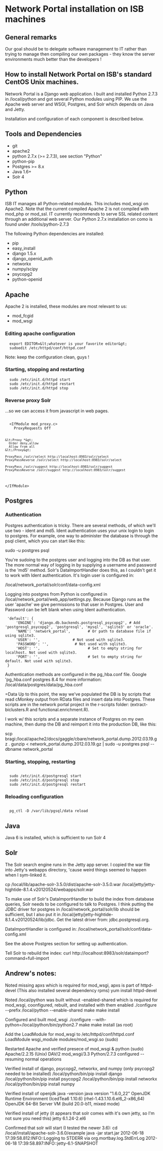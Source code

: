 # Network Portal installation on ISB machines

## General remarks

Our goal should be to delegate software management to IT rather than trying to
manage then compiling our own packages - they know the server environments much
better than the developers !

## How to install Network Portal on ISB's standard CentOS Unix machines.

Network Portal is a Django web application. I built and installed Python 2.7.3 in /local/python and got several Python modules using PIP. We use the Apache web server and WSGI, Postgres, and Solr which depends on Java and Jetty.

Installation and configuration of each component is described below.

## Tools and Dependencies

  * git
  * apache2
  * python 2.7.x (>= 2.7.3), see section "Python"
  * python-pip
  * Postgres >= 8.x
  * Java 1.6+
  * Solr 4

## Python

ISB IT manages all Python-related modules. This includes mod_wsgi on Apache2.
Note that the current compiled Apache 2 is not compiled with mod_php or mod_ssl.
IT currently recommends to serve SSL related content through an additional
web server. Our Python 2.7.x installation on como is found under /tools/python-2.7.3

The following Python dependencies are installed:

  * pip
  * easy_install
  * django 1.5.x
  * django_openid_auth
  * networkx
  * numpy/scipy
  * psycopg2
  * python-openid


## Apache

Apache 2 is installed, these modules are most relevant to us:

  * mod_fcgid
  * mod_wsgi

### Editing apache configuration

```shell
  export EDITOR=&lt;whatever is your favorite editor&gt;
  sudoedit /etc/httpd/conf/httpd.conf
```

Note: keep the configuration clean, guys !

### Starting, stopping and restarting

```shell
  sudo /etc/init.d/httpd start
  sudo /etc/init.d/httpd restart
  sudo /etc/init.d/httpd stop
```

### Reverse proxy Solr

...so we can access it from javascript in web pages.

<code>
  &lt;IfModule mod_proxy.c&gt;
    ProxyRequests Off

    &lt;Proxy *&gt;
      Order deny,allow
      Allow from all
    &lt;/Proxy&gt;

    ProxyPass /solr/select http://localhost:8983/solr/select
    ProxyPassReverse /solr/select http://localhost:8983/solr/select

    ProxyPass /solr/suggest http://localhost:8983/solr/suggest
    ProxyPassReverse /solr/suggest http://localhost:8983/solr/suggest
  &lt;/IfModule&gt;
</code>

## Postgres

### Authentication
Postgres authentication is tricky. There are several methods, of which we'll use two - ident and md5. Ident authentication uses your unix login to login to postgres. For example, one way to administer the database is through the psql client, which you can start like this:

sudo -u postgres psql

You're sudoing to the postgres user and logging into the DB as that user. The more normal way of logging in by supplying a username and password is the 'md5' method. Solr's DataImportHandler does this, as I couldn't get it to work with Ident authentication. It's login user is configured in:

/local/network_portal/solr/conf/data-config.xml

Logging into postgres from Python is configured in /local/network_portal/web_app/settings.py. Because Django runs as the user 'apache' we give permissions to that user in Postgres. User and Password can be left blank when using Ident authentication.

     'default': {
         'ENGINE': 'django.db.backends.postgresql_psycopg2', # Add 'postgresql_psycopg2', 'postgresql', 'mysql', 'sqlite3' or 'oracle'.
         'NAME': 'network_portal',        # Or path to database file if using sqlite3.
         'USER': '',               # Not used with sqlite3.
         'PASSWORD': '',            # Not used with sqlite3.
         'HOST': '',                      # Set to empty string for localhost. Not used with sqlite3.
         'PORT': '',                      # Set to empty string for default. Not used with sqlite3.
     }


Authentication methods are configured in the pg_hba.conf file. Google 'pg_hba.conf postgres 8.4 for more information:
/local/data/postgres/data/pg_hba.conf

=Data
Up to this point, the way we've populated the DB is by scripts that read cMonkey output from RData files and insert data into Postgres. These scripts are in the network portal project in the r-scripts folder: (extract-biclusters.R and functional.enrichment.R).

I work w/ this scripts and a separate instance of Postgres on my own machine, then dump the DB and reimport it into the production DB, like this:

scp bragi:/local/apache2/docs/gaggle/cbare/network_portal.dump.2012.03.19.gz .
gunzip < network_portal.dump.2012.03.19.gz | sudo -u postgres psql --dbname network_portal

### Starting, stopping, restarting

<code>
  sudo /etc/init.d/postgresql start
  sudo /etc/init.d/postgresql stop
  sudo /etc/init.d/postgresql restart
</code>

### Reloading configuration

<code>
  pg_ctl -D /var/lib/pgsql/data reload
</code>

## Java

Java 6 is installed, which is sufficient to run Solr 4

## Solr

The Solr search engine runs in the Jetty app server. I copied the war file into Jetty's webapps directory, 'cause weird things seemed to happen when I sym-linked it.

cp /local/lib/apache-solr-3.5.0/dist/apache-solr-3.5.0.war /local/jetty/jetty-hightide-8.1.4.v20120524/webapps/solr.war

To make use of Solr's DataImportHandler to build the index from database queries, Solr needs to be configured to talk to Postgres. I think putting the JDBC driver for postgres in /local/network_portal/solr/lib should be sufficient, but I also put it in /local/jetty/jetty-hightide-8.1.4.v20120524/lib/jdbc. Get the latest driver from: jdbc.postgresql.org.

DataImportHandler is configured in: /local/network_portal/solr/conf/data-config.xml

See the above Postgres section for setting up authentication.

Tell Solr to rebuild the index:
curl http://localhost:8983/solr/dataimport?command=full-import

## Andrew's notes:

Noted missing apxs which is required for mod_wsgi, apxs is part of httpd-devel (This also installed several dependency rpms)
yum install httpd-devel 

Noted /local/python was built without -enabled-shared which is required for mod_wsgi, coonfigured, rebuilt, and installed with them enabled
./configure --prefix /local/python --enable-shared
make
make install

Configured and built mod_wsgi
./configure --with-python=/local/python/bin/python2.7
make
make install (as root)

Add the LoadModule for mod_wsgi to /etc/httpd/conf/httpd.conf
LoadModule wsgi_module modules/mod_wsgi.so (sudo)

Restarted Apache and verified presece of mod_wsgi & python (sudo)
Apache/2.2.15 (Unix) DAV/2 mod_wsgi/3.3 Python/2.7.3 configured -- resuming normal operations

Verified install of django, psycopg2, networkx, and numpy (only psycopg2 needed to be installed)
/local/python/bin/pip install django
/local/python/bin/pip install psycopg2
/local/python/bin/pip install networkx
/local/python/bin/pip install numpy

Verified install of openjdk
java -version
java version "1.6.0_22"
OpenJDK Runtime Environment (IcedTea6 1.10.6) (rhel-1.43.1.10.6.el6_2-x86_64)
OpenJDK 64-Bit Server VM (build 20.0-b11, mixed mode)

Verified install of jetty  (it appears that solr comes with it's own jetty, so I'm not sure you need this)
jetty 6.1.24-2.el6

Confirmed that solr will start (I tested the newer 3.6):
cd /local/install/apache-solr-3.6.0/example
java -jar start.jar
2012-06-18 17:39:58.812:INFO::Logging to STDERR via org.mortbay.log.StdErrLog
2012-06-18 17:39:58.897:INFO::jetty-6.1-SNAPSHOT

